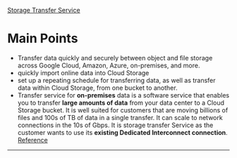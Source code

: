 [Storage Transfer Service](https://cloud.google.com/storage-transfer-service)

# Main Points

-   Transfer data quickly and securely between object and file storage across Google Cloud, Amazon, Azure, on-premises, and more.
-   quickly import online data into Cloud Storage
-   set up a repeating schedule for transferring data, as well as transfer data within Cloud Storage, from one bucket to another.
-   Transfer service for **on-premises** data is a software service that enables you to transfer **large amounts of data** from your data center to a Cloud Storage bucket. It is well suited for customers that are moving billions of files and 100s of TB of data in a single transfer. It can scale to network connections in the 10s of Gbps. It is storage transfer Service as the customer wants to use its **existing Dedicated Interconnect connection**. [Reference](https://cloud.google.com/storage-transfer/docs/on-prem-overview)

---
